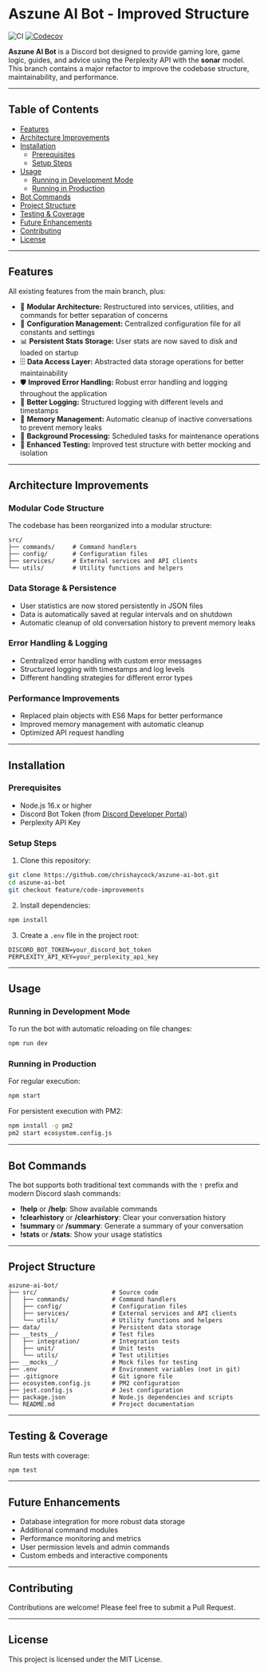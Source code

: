 # Aszune AI Bot - Improved Structure  
![CI](https://github.com/chrishaycock/aszune-ai-bot/actions/workflows/test.yml/badge.svg)
[![Codecov](https://codecov.io/gh/chrishaycock/aszune-ai-bot/branch/main/graph/badge.svg)](https://codecov.io/gh/chrishaycock/aszune-ai-bot)

**Aszune AI Bot** is a Discord bot designed to provide gaming lore, game logic, guides, and advice using the Perplexity API with the **sonar** model. This branch contains a major refactor to improve the codebase structure, maintainability, and performance.

---

## Table of Contents

- [Features](#features)
- [Architecture Improvements](#architecture-improvements)
- [Installation](#installation)
  - [Prerequisites](#prerequisites)
  - [Setup Steps](#setup-steps)
- [Usage](#usage)
  - [Running in Development Mode](#running-in-development-mode)
  - [Running in Production](#running-in-production)
- [Bot Commands](#bot-commands)
- [Project Structure](#project-structure)
- [Testing & Coverage](#testing--coverage)
- [Future Enhancements](#future-enhancements)
- [Contributing](#contributing)
- [License](#license)

---

## Features

All existing features from the main branch, plus:

- 🔧 **Modular Architecture:** Restructured into services, utilities, and commands for better separation of concerns
- 📂 **Configuration Management:** Centralized configuration file for all constants and settings
- 📊 **Persistent Stats Storage:** User stats are now saved to disk and loaded on startup
- 🗄️ **Data Access Layer:** Abstracted data storage operations for better maintainability
- 🛡️ **Improved Error Handling:** Robust error handling and logging throughout the application
- 📝 **Better Logging:** Structured logging with different levels and timestamps
- 🧹 **Memory Management:** Automatic cleanup of inactive conversations to prevent memory leaks
- 🔄 **Background Processing:** Scheduled tasks for maintenance operations
- 🧪 **Enhanced Testing:** Improved test structure with better mocking and isolation

---

## Architecture Improvements

### Modular Code Structure

The codebase has been reorganized into a modular structure:

```
src/
├── commands/     # Command handlers
├── config/       # Configuration files
├── services/     # External services and API clients
└── utils/        # Utility functions and helpers
```

### Data Storage & Persistence

- User statistics are now stored persistently in JSON files
- Data is automatically saved at regular intervals and on shutdown
- Automatic cleanup of old conversation history to prevent memory leaks

### Error Handling & Logging

- Centralized error handling with custom error messages
- Structured logging with timestamps and log levels
- Different handling strategies for different error types

### Performance Improvements

- Replaced plain objects with ES6 Maps for better performance
- Improved memory management with automatic cleanup
- Optimized API request handling

---

## Installation

### Prerequisites

- Node.js 16.x or higher
- Discord Bot Token (from [Discord Developer Portal](https://discord.com/developers/applications))
- Perplexity API Key

### Setup Steps

1. Clone this repository:

```bash
git clone https://github.com/chrishaycock/aszune-ai-bot.git
cd aszune-ai-bot
git checkout feature/code-improvements
```

2. Install dependencies:

```bash
npm install
```

3. Create a `.env` file in the project root:

```env
DISCORD_BOT_TOKEN=your_discord_bot_token
PERPLEXITY_API_KEY=your_perplexity_api_key
```

---

## Usage

### Running in Development Mode

To run the bot with automatic reloading on file changes:

```bash
npm run dev
```

### Running in Production

For regular execution:

```bash
npm start
```

For persistent execution with PM2:

```bash
npm install -g pm2
pm2 start ecosystem.config.js
```

---

## Bot Commands

The bot supports both traditional text commands with the `!` prefix and modern Discord slash commands:

- **!help** or **/help**: Show available commands
- **!clearhistory** or **/clearhistory**: Clear your conversation history
- **!summary** or **/summary**: Generate a summary of your conversation
- **!stats** or **/stats**: Show your usage statistics

---

## Project Structure

```
aszune-ai-bot/
├── src/                     # Source code
│   ├── commands/            # Command handlers
│   ├── config/              # Configuration files
│   ├── services/            # External services and API clients
│   └── utils/               # Utility functions and helpers
├── data/                    # Persistent data storage
├── __tests__/               # Test files
│   ├── integration/         # Integration tests
│   ├── unit/                # Unit tests
│   └── utils/               # Test utilities
├── __mocks__/               # Mock files for testing
├── .env                     # Environment variables (not in git)
├── .gitignore               # Git ignore file
├── ecosystem.config.js      # PM2 configuration
├── jest.config.js           # Jest configuration
├── package.json             # Node.js dependencies and scripts
└── README.md                # Project documentation
```

---

## Testing & Coverage

Run tests with coverage:

```bash
npm test
```

---

## Future Enhancements

- Database integration for more robust data storage
- Additional command modules
- Performance monitoring and metrics
- User permission levels and admin commands
- Custom embeds and interactive components

---

## Contributing

Contributions are welcome! Please feel free to submit a Pull Request.

---

## License

This project is licensed under the MIT License.
